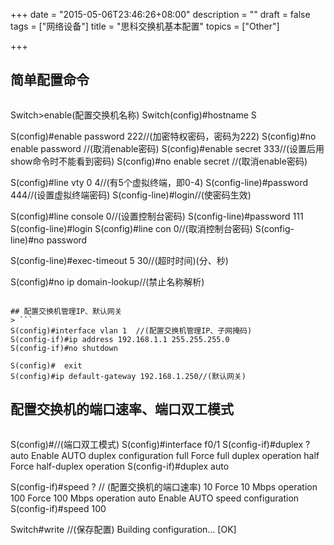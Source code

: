 +++
date = "2015-05-06T23:46:26+08:00"
description = ""
draft = false
tags = ["网络设备"]
title = "思科交换机基本配置"
topics = ["Other"]

+++

## 简单配置命令
> ```
Switch>enable(配置交换机名称)
Switch(config)#hostname S

S(config)#enable password 222//(加密特权密码，密码为222)
S(config)#no enable password //(取消enable密码)
S(config)#enable secret 333//(设置后用show命令时不能看到密码)
S(config)#no enable secret //(取消enable密码)

S(config)#line vty 0 4//(有5个虚拟终端，即0-4)
S(config-line)#password 444//(设置虚拟终端密码)
S(config-line)#login//(使密码生效)

S(config)#line console 0//(设置控制台密码)
S(config-line)#password 111
S(config-line)#login
S(config)#line con 0//(取消控制台密码)
S(config-line)#no password

S(config-line)#exec-timeout 5 30//(超时时间)(分、秒)

S(config)#no ip domain-lookup//(禁止名称解析)
```

## 配置交换机管理IP、默认网关
> ```
S(config)#interface vlan 1  //(配置交换机管理IP、子网掩码)
S(config-if)#ip address 192.168.1.1 255.255.255.0
S(config-if)#no shutdown

S(config)#  exit
S(config)#ip default-gateway 192.168.1.250//(默认网关)
```

## 配置交换机的端口速率、端口双工模式
> ```
S(config)#//(端口双工模式)
S(config)#interface f0/1
S(config-if)#duplex ?
  auto  Enable AUTO duplex configuration
  full  Force full duplex operation
  half  Force half-duplex operation
S(config-if)#duplex auto

S(config-if)#speed ? // (配置交换机的端口速率)
  10    Force 10 Mbps operation
  100   Force 100 Mbps operation
  auto  Enable AUTO speed configuration
S(config-if)#speed 100

Switch#write  //(保存配置)
Building configuration...
[OK]
```